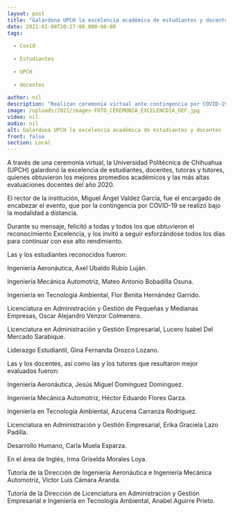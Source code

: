 ```yaml
---
layout: post
title: "Galardona UPCH la excelencia académica de estudiantes y docentes"
date: 2021-02-08T20:27:00.000-06:00
tags:
  
  - Covid
  
  - Estudiantes
  
  - UPCH
  
  - docentes
  
author: nil
description: "Realizan ceremonia virtual ante contingencia por COVID-19"
image: /uploads/2021/images-FOTO_CEREMONIA_EXCELENCDIA_DEF.jpg
video: nil
audio: nil
alt: Galardona UPCH la excelencia académica de estudiantes y docentes
front: false
section: Local
---
```


A través de una ceremonia virtual, la Universidad Politécnica de Chihuahua (UPCH) galardonó la excelencia de estudiantes, docentes, tutoras y tutores, quienes obtuvieron los mejores promedios académicos y las más altas evaluaciones docentes del año 2020.

 

El rector de la institución, Miguel Ángel Valdez García, fue el encargado de encabezar el evento, que por la contingencia por COVID-19 se realizó bajo la modalidad a distancia.

 

Durante su mensaje, felicitó a todas y todos los que obtuvieron el reconocimiento Excelencia, y los invitó a seguir esforzándose todos los días para continuar con ese alto rendimiento.

 

Las y los estudiantes reconocidos fueron:

 

Ingeniería Aeronáutica, Axel Ubaldo Rubio Luján.

Ingeniería Mecánica Automotriz, Mateo Antonio Bobadilla Osuna.

Ingeniería en Tecnología Ambiental, Flor Benita Hernández Garrido.

Licenciatura en Administración y Gestión de Pequeñas y Medianas Empresas, Oscar Alejandro Venzor Colmenero.

Licenciatura en Administración y Gestión Empresarial, Lucero Isabel Del Mercado Sarabique.

Liderazgo Estudiantil, Gina Fernanda Orozco Lozano.

 

Las y los docentes, así como las y los tutores que resultaron mejor evaluados fueron:

Ingeniería Aeronáutica, Jesús Miguel Domínguez Domínguez.

Ingeniería Mecánica Automotriz, Héctor Eduardo Flores Garza.

Ingeniería en Tecnología Ambiental, Azucena Carranza Rodríguez.

Licenciatura en Administración y Gestión Empresarial, Erika Graciela Lazo Padilla.

Desarrollo Humano, Carla Muela Esparza.

En el área de Inglés, Irma Griselda Morales Loya.

Tutoría de la Dirección de Ingeniería Aeronáutica e Ingeniería Mecánica Automotriz, Víctor Luis Cámara Aranda.

Tutoría de la Dirección de Licenciatura en Administración y Gestión Empresarial e Ingeniería en Tecnología Ambiental, Anabel Aguirre Prieto.